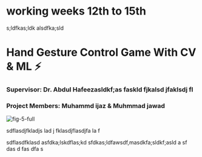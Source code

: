 
# working weeks 12th to 15th
s;ldfkas;ldk
alsdfka;sld
# Hand Gesture Control Game With CV & ML   :zap:

### Supervisor: Dr. Abdul Hafeezasldkf;as faskld fjkalsd jfaklsdj fl
### Project Members: Muhammd ijaz & Muhmmad jawad

![fig-5-full](https://user-images.githubusercontent.com/75518471/145942424-2eed386c-66f3-4f40-b63a-b10e8928989d.png)



sdflasdjfkladjs lad j fklasdjflasdjfa la f

sdflasdfklasd
asfdka;lskdflas;kd
sfdkas;ldfawsdf,masdkfa;sldkf;asld
a
sf
das
d
fas
dfa
s

